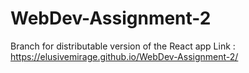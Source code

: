 # WebDev-Assignment-2
Branch for distributable version of the React app
Link : https://elusivemirage.github.io/WebDev-Assignment-2/
